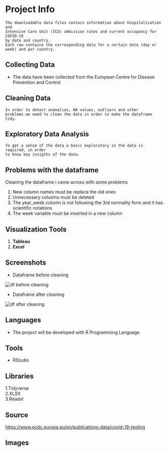 # Project Info
```
The downloadable data files contain information about hospitalisation and
Intensive Care Unit (ICU) admission rates and current occupancy for COVID-19
by date and country. 
Each row contains the corresponding data for a certain date (day or week) and per country.
```

## Collecting Data 
* The data have been collected from the European Centre for Disease Prevention and Control
 
## Cleaning Data
```
In order to detect anomalies, NA values, outliers and other 
problems we need to clean the data in order to make the dataframe tidy.

```
## Exploratory Data Analysis
```
To get a sense of the data a basic exploratory in the data is required, in order
to know key insigths of the data.
```

## Problems with the dataframe
   Cleaning the dataframe i came across with some problems
   1. New column names must be replace the old ones
   2. Unnecessary columns must be deleted
   3. The year_week column is not following the 3rd normality form and it has scientific notations
   4. The week variable must be inserted in a new column

## Visualization Tools
   1. **Tableau**
   2. **Excel**


## Screenshots
* Dataframe  before cleaning 

![df before cleaning](https://user-images.githubusercontent.com/47696240/97710170-10a39400-1ac4-11eb-88df-24f324d5b38b.png)

* Dataframe after cleaning

![df after cleaning](https://user-images.githubusercontent.com/47696240/98140765-7f229080-1ece-11eb-8f9e-9a9847fe2bf3.png)


## Languages
* The project will be developed with R Programming Language

## Tools
* RStudio

## Libraries
 1.Tidyverse <br>
 2.XLSX <br>
 3.Readxl


## Source 
https://www.ecdc.europa.eu/en/publications-data/covid-19-testing

## Images
